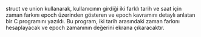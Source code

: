 struct ve union kullanarak, kullanıcının girdiği iki farklı tarih ve saat için zaman farkını epoch üzerinden gösteren ve epoch kavramını detaylı anlatan bir C programını yazıldı. Bu program, iki tarih arasındaki zaman farkını hesaplayacak ve epoch zamanının değerini ekrana çıkaracaktır.
